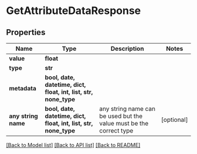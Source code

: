 # GetAttributeDataResponse


## Properties
Name | Type | Description | Notes
------------ | ------------- | ------------- | -------------
**value** | **float** |  | 
**type** | **str** |  | 
**metadata** | **bool, date, datetime, dict, float, int, list, str, none_type** |  | 
**any string name** | **bool, date, datetime, dict, float, int, list, str, none_type** | any string name can be used but the value must be the correct type | [optional]

[[Back to Model list]](../README.md#documentation-for-models) [[Back to API list]](../README.md#documentation-for-api-endpoints) [[Back to README]](../README.md)


